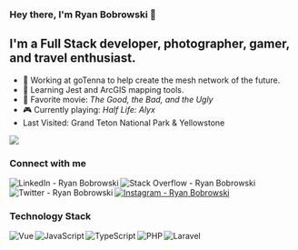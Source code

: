 ### Hey there, I'm Ryan Bobrowski 👋


## I'm a Full Stack developer, photographer, gamer, and travel enthusiast.

- 🔭 Working at goTenna to help create the mesh network of the future.
- 🌱 Learning Jest and ArcGIS mapping tools.
- 🎥 Favorite movie: _The Good, the Bad, and the Ugly_
- 🎮 Currently playing: _Half Life: Alyx_
- Last Visited: Grand Teton National Park & Yellowstone

<img src="https://scontent-lga3-1.cdninstagram.com/v/t51.2885-15/sh0.08/e35/s750x750/122801591_988778334931107_6189160066516388896_n.jpg?_nc_ht=scontent-lga3-1.cdninstagram.com&_nc_cat=103&_nc_ohc=wT0KXuwmkkUAX8d0P1K&tp=24&oh=17d7ab450dbff6af193d33ff7defdff5&oe=5FDE3AF3" />


### Connect with me

<a href="https://www.linkedin.com/in/ryan-bobrowski-96864016/"><img align="left" alt="LinkedIn - Ryan Bobrowski" src="https://img.shields.io/badge/linkedin-%230077B5.svg?&style=for-the-badge&logo=linkedin&logoColor=white" /></a>

<a href="https://stackoverflow.com/users/918065/ryan-bobrowski?tab=profile"><img align="left" alt="Stack Overflow - Ryan Bobrowski" src="https://img.shields.io/badge/stack%20overflow-FE7A16?logo=stack-overflow&logoColor=white&style=for-the-badge" /></a>

<a href="https://twitter.com/rbob86"><img align="left" alt="Twitter - Ryan Bobrowski" src="https://img.shields.io/badge/twitter-%231DA1F2.svg?&style=for-the-badge&logo=twitter&logoColor=white" /></a>

<a href="https://www.instagram.com/itstrueimryan/"><img alt="Instagram - Ryan Bobrowski" src="https://img.shields.io/badge/instagram-%23E4405F.svg?&style=for-the-badge&logo=instagram&logoColor=white" /></a>



### Technology Stack

<img align="left" alt="Vue" src="https://img.shields.io/badge/vuejs%20-%2335495e.svg?&style=for-the-badge&logo=vue.js&logoColor=%234FC08D" />

<img align="left" alt="JavaScript" src="https://img.shields.io/badge/javascript%20-%23323330.svg?&style=for-the-badge&logo=javascript&logoColor=%23F7DF1E" />

<img align="left" alt="TypeScript" src="https://img.shields.io/badge/typescript%20-%23007ACC.svg?&style=for-the-badge&logo=typescript&logoColor=white" />

<img align="left" alt="PHP" src="https://img.shields.io/badge/php-%23777BB4.svg?&style=for-the-badge&logo=php&logoColor=white" />

<img alt="Laravel" src="https://img.shields.io/badge/laravel%20-%23FF2D20.svg?&style=for-the-badge&logo=laravel&logoColor=white" />
